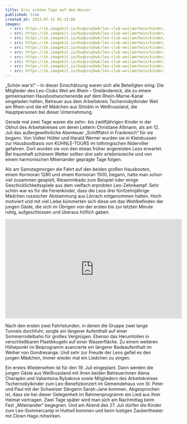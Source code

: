 ```yaml
---
title: Drei schöne Tage auf dem Wasser
published: true
created_at: 2013-07-15 01:13:00
images:
  - src: https://ik.imagekit.io/6uqkzvybwk/leo-club-weilamrhein/kinder/12-02.jpg
  - src: https://ik.imagekit.io/6uqkzvybwk/leo-club-weilamrhein/kinder/12-03.jpg
  - src: https://ik.imagekit.io/6uqkzvybwk/leo-club-weilamrhein/kinder/12-04.jpg
  - src: https://ik.imagekit.io/6uqkzvybwk/leo-club-weilamrhein/kinder/12-05.jpg
  - src: https://ik.imagekit.io/6uqkzvybwk/leo-club-weilamrhein/kinder/12-06.jpg
  - src: https://ik.imagekit.io/6uqkzvybwk/leo-club-weilamrhein/kinder/12-07.jpg
  - src: https://ik.imagekit.io/6uqkzvybwk/leo-club-weilamrhein/kinder/12-08.jpg
  - src: https://ik.imagekit.io/6uqkzvybwk/leo-club-weilamrhein/kinder/12-09.jpg
  - src: https://ik.imagekit.io/6uqkzvybwk/leo-club-weilamrhein/kinder/12-10.jpg
  - src: https://ik.imagekit.io/6uqkzvybwk/leo-club-weilamrhein/kinder/12-01.jpg
---
```


„Schön war’s!“ – In dieser Einschätzung waren sich alle Beteiligten einig: Die Mitglieder des Leo-Clubs Weil am Rhein – Dreiländereck, die zu einem gemeinsamen Hausbootwochenende auf dem Rhein-Marne-Kanal eingeladen hatten, Betreuer aus dem Arbeitskreis Tschernobylkinder Weil am Rhein und die elf Mädchen aus Shlobin in Weißrussland, die Hauptpersonen bei dieser Unternehmung.

Gerade mal zwei Tage waren die zehn- bis zwölfjährigen Kinder in der Obhut des Arbeitskreises um deren Leiterin Christiane Aßmann, als am 12. Juli das außergewöhnliche Abenteuer „Schifffahrt in Frankreich“ für sie begann. Von Volker Hütter und Harald Werner wurden sie in Kleinbussen zur Hausbootbasis von KUHNLE-TOURS im lothringischen Niderviller gefahren. Dort wurden sie von den etwas früher angereisten Leos erwartet. Bei traumhaft schönem Wetter sollten drei sehr erlebnisreiche und von einem harmonischen Miteinander geprägte Tage folgen.

Als am Samstagmorgen die Fahrt auf den beiden großen Hausbooten, einem Kormoran 1280 und einem Kormoran 1500, begann, hatte man schon viel zusammen gespielt, Riesenmikado zum Beispiel oder einige Geschicklichkeitsspiele aus dem vielfach erprobten Leo-Zehnkampf. Sehr schön war es für die Ferienkinder, dass die Leos drei fünfzehnjährige Mädchen russischer Abstammung aus Lörrach mitgenommen hatten. Hoch motiviert und mit viel Liebe kümmerten sich diese um das Wohlbefinden der jungen Gäste, die sich im Übrigen von der ersten bis zur letzten Minute ruhig, aufgeschlossen und überaus höflich gaben.

<iframe
  width="560"
  height="315"
  src="https://www.youtube-nocookie.com/embed/yo73hVXiJFI"
  title="Video zur Hausbootfahrt"
  frameborder="0"
  allow="accelerometer; autoplay; clipboard-write; encrypted-media; gyroscope; picture-in-picture"
  allowfullscreen
></iframe>

Nach den ersten zwei Fahrtstunden, in denen die Gruppe zwei lange Tunnels durchfuhr, sorgte ein längerer Aufenthalt auf einer Sommerrodelbahn für großes Vergnügen. Ebenso das Herumtollen in verschließbaren Plastikkugeln auf einer Wasserfläche. Zu einem weiteren Höhepunkt im Beiprogramm avancierte ein längerer Badeaufenthalt im Weiher von Gondrexange. Und sehr zur Freude der Leos gefiel es den jungen Mädchen, immer wieder mal ein Liedchen zu singen.

Ein erstes Wiedersehen ist für den 19. Juli eingeplant. Dann werden die jungen Gäste aus Weißrussland mit ihren beiden Betreuerinnen Alena Charapko und Valiantsina Rybakova sowie Mitgliedern des Arbeitskreises Tschernobylkinder zum Leo-Benefizkonzert im Gemeindehaus von St. Peter und Paul mit der Schweizer Sängerin Sarah-Jane kommen. Abgesprochen ist, dass sie bei dieser Gelegenheit im Rahmenprogramm ein Lied aus ihrer Heimat vortragen. Zwei Tage später wird man sich am Nachmittag beim Fest „Miteinander“ begegnen. Und am Abend des 27. Juli dürfen die Kinder zum Leo-Sommercamp in Huttwil kommen und beim lustigen Zaubertheater mit Clown Hago mitwirken.

